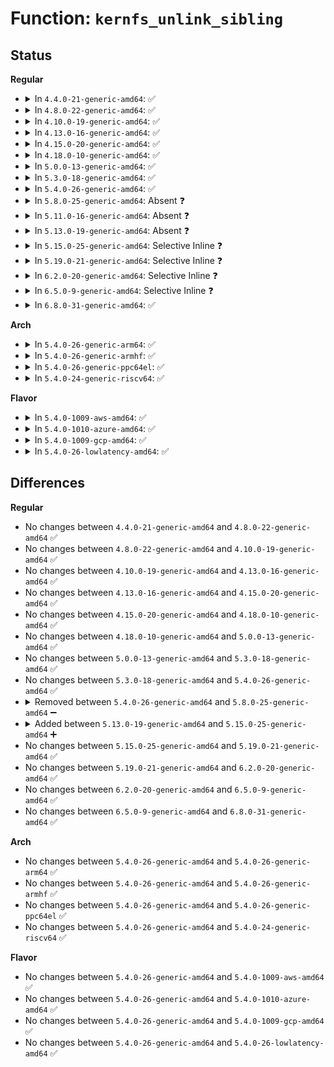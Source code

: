 # Function: <code>kernfs_unlink_sibling</code>

## Status
<b>Regular</b>
<ul>
<li>
<details>
<summary>In <code>4.4.0-21-generic-amd64</code>: ✅</summary>

```c
bool kernfs_unlink_sibling(struct kernfs_node * kn)
```

```json
{
  "name": "kernfs_unlink_sibling",
  "collision_type": "Unique Static",
  "inline_type": "No",
  "funcs": [
    {
      "addr": 18446744071581505536,
      "name": "kernfs_unlink_sibling",
      "external": false,
      "loc": "fs/kernfs/dir.c:429",
      "file": "fs/kernfs/dir.c",
      "inline": "seen, unknown",
      "caller_inline": [],
      "caller_func": [
        "fs/kernfs/dir.c:kernfs_rename_ns",
        "fs/kernfs/dir.c:kernfs_rename_ns"
      ]
    }
  ],
  "symbols": [
    {
      "addr": 18446744071581505536,
      "name": "kernfs_unlink_sibling",
      "section": ".text",
      "bind": "STB_LOCAL",
      "size": 86
    }
  ]
}
```
</details>
</li>
<li>
<details>
<summary>In <code>4.8.0-22-generic-amd64</code>: ✅</summary>

```c
bool kernfs_unlink_sibling(struct kernfs_node * kn)
```

```json
{
  "name": "kernfs_unlink_sibling",
  "collision_type": "Unique Static",
  "inline_type": "No",
  "funcs": [
    {
      "addr": 18446744071581691072,
      "name": "kernfs_unlink_sibling",
      "external": false,
      "loc": "fs/kernfs/dir.c:428",
      "file": "fs/kernfs/dir.c",
      "inline": "seen, unknown",
      "caller_inline": [],
      "caller_func": [
        "fs/kernfs/dir.c:kernfs_rename_ns",
        "fs/kernfs/dir.c:kernfs_rename_ns",
        "fs/kernfs/dir.c:__kernfs_remove"
      ]
    }
  ],
  "symbols": [
    {
      "addr": 18446744071581691072,
      "name": "kernfs_unlink_sibling",
      "section": ".text",
      "bind": "STB_LOCAL",
      "size": 86
    }
  ]
}
```
</details>
</li>
<li>
<details>
<summary>In <code>4.10.0-19-generic-amd64</code>: ✅</summary>

```c
bool kernfs_unlink_sibling(struct kernfs_node * kn)
```

```json
{
  "name": "kernfs_unlink_sibling",
  "collision_type": "Unique Static",
  "inline_type": "No",
  "funcs": [
    {
      "addr": 18446744071581779152,
      "name": "kernfs_unlink_sibling",
      "external": false,
      "loc": "fs/kernfs/dir.c:378",
      "file": "fs/kernfs/dir.c",
      "inline": "seen, unknown",
      "caller_inline": [],
      "caller_func": [
        "fs/kernfs/dir.c:kernfs_rename_ns",
        "fs/kernfs/dir.c:kernfs_rename_ns",
        "fs/kernfs/dir.c:__kernfs_remove"
      ]
    }
  ],
  "symbols": [
    {
      "addr": 18446744071581779152,
      "name": "kernfs_unlink_sibling",
      "section": ".text",
      "bind": "STB_LOCAL",
      "size": 86
    }
  ]
}
```
</details>
</li>
<li>
<details>
<summary>In <code>4.13.0-16-generic-amd64</code>: ✅</summary>

```c
bool kernfs_unlink_sibling(struct kernfs_node * kn)
```

```json
{
  "name": "kernfs_unlink_sibling",
  "collision_type": "Unique Static",
  "inline_type": "No",
  "funcs": [
    {
      "addr": 18446744071581833888,
      "name": "kernfs_unlink_sibling",
      "external": false,
      "loc": "fs/kernfs/dir.c:388",
      "file": "fs/kernfs/dir.c",
      "inline": "seen, unknown",
      "caller_inline": [],
      "caller_func": [
        "fs/kernfs/dir.c:kernfs_rename_ns",
        "fs/kernfs/dir.c:kernfs_rename_ns"
      ]
    }
  ],
  "symbols": [
    {
      "addr": 18446744071581833888,
      "name": "kernfs_unlink_sibling",
      "section": ".text",
      "bind": "STB_LOCAL",
      "size": 81
    }
  ]
}
```
</details>
</li>
<li>
<details>
<summary>In <code>4.15.0-20-generic-amd64</code>: ✅</summary>

```c
bool kernfs_unlink_sibling(struct kernfs_node * kn)
```

```json
{
  "name": "kernfs_unlink_sibling",
  "collision_type": "Unique Static",
  "inline_type": "No",
  "funcs": [
    {
      "addr": 18446744071581983648,
      "name": "kernfs_unlink_sibling",
      "external": false,
      "loc": "fs/kernfs/dir.c:389",
      "file": "fs/kernfs/dir.c",
      "inline": "seen, unknown",
      "caller_inline": [],
      "caller_func": [
        "fs/kernfs/dir.c:kernfs_rename_ns",
        "fs/kernfs/dir.c:kernfs_rename_ns"
      ]
    }
  ],
  "symbols": [
    {
      "addr": 18446744071581983648,
      "name": "kernfs_unlink_sibling",
      "section": ".text",
      "bind": "STB_LOCAL",
      "size": 81
    }
  ]
}
```
</details>
</li>
<li>
<details>
<summary>In <code>4.18.0-10-generic-amd64</code>: ✅</summary>

```c
bool kernfs_unlink_sibling(struct kernfs_node * kn)
```

```json
{
  "name": "kernfs_unlink_sibling",
  "collision_type": "Unique Static",
  "inline_type": "No",
  "funcs": [
    {
      "addr": 18446744071582170784,
      "name": "kernfs_unlink_sibling",
      "external": false,
      "loc": "fs/kernfs/dir.c:389",
      "file": "fs/kernfs/dir.c",
      "inline": "seen, unknown",
      "caller_inline": [],
      "caller_func": [
        "fs/kernfs/dir.c:kernfs_rename_ns",
        "fs/kernfs/dir.c:kernfs_rename_ns"
      ]
    }
  ],
  "symbols": [
    {
      "addr": 18446744071582170784,
      "name": "kernfs_unlink_sibling",
      "section": ".text",
      "bind": "STB_LOCAL",
      "size": 79
    }
  ]
}
```
</details>
</li>
<li>
<details>
<summary>In <code>5.0.0-13-generic-amd64</code>: ✅</summary>

```c
bool kernfs_unlink_sibling(struct kernfs_node * kn)
```

```json
{
  "name": "kernfs_unlink_sibling",
  "collision_type": "Unique Static",
  "inline_type": "No",
  "funcs": [
    {
      "addr": 18446744071582265856,
      "name": "kernfs_unlink_sibling",
      "external": false,
      "loc": "fs/kernfs/dir.c:389",
      "file": "fs/kernfs/dir.c",
      "inline": "seen, unknown",
      "caller_inline": [],
      "caller_func": [
        "fs/kernfs/dir.c:kernfs_rename_ns",
        "fs/kernfs/dir.c:kernfs_rename_ns"
      ]
    }
  ],
  "symbols": [
    {
      "addr": 18446744071582265856,
      "name": "kernfs_unlink_sibling",
      "section": ".text",
      "bind": "STB_LOCAL",
      "size": 79
    }
  ]
}
```
</details>
</li>
<li>
<details>
<summary>In <code>5.3.0-18-generic-amd64</code>: ✅</summary>

```c
bool kernfs_unlink_sibling(struct kernfs_node * kn)
```

```json
{
  "name": "kernfs_unlink_sibling",
  "collision_type": "Unique Static",
  "inline_type": "No",
  "funcs": [
    {
      "addr": 18446744071582430336,
      "name": "kernfs_unlink_sibling",
      "external": false,
      "loc": "fs/kernfs/dir.c:388",
      "file": "fs/kernfs/dir.c",
      "inline": "seen, unknown",
      "caller_inline": [],
      "caller_func": [
        "fs/kernfs/dir.c:kernfs_rename_ns",
        "fs/kernfs/dir.c:kernfs_rename_ns"
      ]
    }
  ],
  "symbols": [
    {
      "addr": 18446744071582430336,
      "name": "kernfs_unlink_sibling",
      "section": ".text",
      "bind": "STB_LOCAL",
      "size": 79
    }
  ]
}
```
</details>
</li>
<li>
<details>
<summary>In <code>5.4.0-26-generic-amd64</code>: ✅</summary>

```c
bool kernfs_unlink_sibling(struct kernfs_node * kn)
```

```json
{
  "name": "kernfs_unlink_sibling",
  "collision_type": "Unique Static",
  "inline_type": "No",
  "funcs": [
    {
      "addr": 18446744071582529104,
      "name": "kernfs_unlink_sibling",
      "external": false,
      "loc": "fs/kernfs/dir.c:390",
      "file": "fs/kernfs/dir.c",
      "inline": "seen, unknown",
      "caller_inline": [],
      "caller_func": [
        "fs/kernfs/dir.c:kernfs_rename_ns",
        "fs/kernfs/dir.c:kernfs_rename_ns"
      ]
    }
  ],
  "symbols": [
    {
      "addr": 18446744071582529104,
      "name": "kernfs_unlink_sibling",
      "section": ".text",
      "bind": "STB_LOCAL",
      "size": 79
    }
  ]
}
```
</details>
</li>
<li>
<details>
<summary>In <code>5.8.0-25-generic-amd64</code>: Absent ❓</summary>

```json
{
  "name": "kernfs_unlink_sibling",
  "collision_type": "Unique Static",
  "inline_type": "Full",
  "funcs": [
    {
      "addr": 18446744071582841558,
      "name": "kernfs_unlink_sibling",
      "external": false,
      "loc": "fs/kernfs/dir.c:390",
      "file": "fs/kernfs/dir.c",
      "inline": "not declared, inlined",
      "caller_inline": [
        "fs/kernfs/dir.c:kernfs_rename_ns"
      ],
      "caller_func": []
    }
  ],
  "symbols": []
}
```
</details>
</li>
<li>
<details>
<summary>In <code>5.11.0-16-generic-amd64</code>: Absent ❓</summary>

```json
{
  "name": "kernfs_unlink_sibling",
  "collision_type": "Unique Static",
  "inline_type": "Full",
  "funcs": [
    {
      "addr": 18446744071582914310,
      "name": "kernfs_unlink_sibling",
      "external": false,
      "loc": "fs/kernfs/dir.c:390",
      "file": "fs/kernfs/dir.c",
      "inline": "not declared, inlined",
      "caller_inline": [
        "fs/kernfs/dir.c:kernfs_rename_ns"
      ],
      "caller_func": []
    }
  ],
  "symbols": []
}
```
</details>
</li>
<li>
<details>
<summary>In <code>5.13.0-19-generic-amd64</code>: Absent ❓</summary>

```json
{
  "name": "kernfs_unlink_sibling",
  "collision_type": "Unique Static",
  "inline_type": "Full",
  "funcs": [
    {
      "addr": 18446744071582942006,
      "name": "kernfs_unlink_sibling",
      "external": false,
      "loc": "fs/kernfs/dir.c:390",
      "file": "fs/kernfs/dir.c",
      "inline": "not declared, inlined",
      "caller_inline": [
        "fs/kernfs/dir.c:kernfs_rename_ns"
      ],
      "caller_func": []
    }
  ],
  "symbols": []
}
```
</details>
</li>
<li>
<details>
<summary>In <code>5.15.0-25-generic-amd64</code>: Selective Inline ❓</summary>

```c
bool kernfs_unlink_sibling(struct kernfs_node * kn)
```

```json
{
  "name": "kernfs_unlink_sibling",
  "collision_type": "Unique Static",
  "inline_type": "Selective",
  "funcs": [
    {
      "addr": 18446744071583269760,
      "name": "kernfs_unlink_sibling",
      "external": false,
      "loc": "fs/kernfs/dir.c:391",
      "file": "fs/kernfs/dir.c",
      "inline": "not declared, inlined",
      "caller_inline": [],
      "caller_func": [
        "fs/kernfs/dir.c:kernfs_rename_ns",
        "fs/kernfs/dir.c:kernfs_rename_ns"
      ]
    }
  ],
  "symbols": [
    {
      "addr": 18446744071583269760,
      "name": "kernfs_unlink_sibling",
      "section": ".text",
      "bind": "STB_LOCAL",
      "size": 88
    }
  ]
}
```
</details>
</li>
<li>
<details>
<summary>In <code>5.19.0-21-generic-amd64</code>: Selective Inline ❓</summary>

```c
bool kernfs_unlink_sibling(struct kernfs_node * kn)
```

```json
{
  "name": "kernfs_unlink_sibling",
  "collision_type": "Unique Static",
  "inline_type": "Selective",
  "funcs": [
    {
      "addr": 18446744071583773984,
      "name": "kernfs_unlink_sibling",
      "external": false,
      "loc": "fs/kernfs/dir.c:398",
      "file": "fs/kernfs/dir.c",
      "inline": "not declared, inlined",
      "caller_inline": [],
      "caller_func": [
        "fs/kernfs/dir.c:kernfs_rename_ns",
        "fs/kernfs/dir.c:kernfs_rename_ns"
      ]
    }
  ],
  "symbols": [
    {
      "addr": 18446744071583773984,
      "name": "kernfs_unlink_sibling",
      "section": ".text",
      "bind": "STB_LOCAL",
      "size": 96
    }
  ]
}
```
</details>
</li>
<li>
<details>
<summary>In <code>6.2.0-20-generic-amd64</code>: Selective Inline ❓</summary>

```c
bool kernfs_unlink_sibling(struct kernfs_node * kn)
```

```json
{
  "name": "kernfs_unlink_sibling",
  "collision_type": "Unique Static",
  "inline_type": "Selective",
  "funcs": [
    {
      "addr": 18446744071584391920,
      "name": "kernfs_unlink_sibling",
      "external": false,
      "loc": "fs/kernfs/dir.c:409",
      "file": "fs/kernfs/dir.c",
      "inline": "not declared, inlined",
      "caller_inline": [],
      "caller_func": [
        "fs/kernfs/dir.c:kernfs_rename_ns",
        "fs/kernfs/dir.c:kernfs_rename_ns"
      ]
    }
  ],
  "symbols": [
    {
      "addr": 18446744071584391920,
      "name": "kernfs_unlink_sibling",
      "section": ".text",
      "bind": "STB_LOCAL",
      "size": 96
    }
  ]
}
```
</details>
</li>
<li>
<details>
<summary>In <code>6.5.0-9-generic-amd64</code>: Selective Inline ❓</summary>

```c
bool kernfs_unlink_sibling(struct kernfs_node * kn)
```

```json
{
  "name": "kernfs_unlink_sibling",
  "collision_type": "Unique Static",
  "inline_type": "Selective",
  "funcs": [
    {
      "addr": 18446744071584620320,
      "name": "kernfs_unlink_sibling",
      "external": false,
      "loc": "fs/kernfs/dir.c:406",
      "file": "fs/kernfs/dir.c",
      "inline": "not declared, inlined",
      "caller_inline": [],
      "caller_func": [
        "fs/kernfs/dir.c:kernfs_rename_ns",
        "fs/kernfs/dir.c:kernfs_rename_ns"
      ]
    }
  ],
  "symbols": [
    {
      "addr": 18446744071584620320,
      "name": "kernfs_unlink_sibling",
      "section": ".text",
      "bind": "STB_LOCAL",
      "size": 96
    }
  ]
}
```
</details>
</li>
<li>
<details>
<summary>In <code>6.8.0-31-generic-amd64</code>: ✅</summary>

```c
bool kernfs_unlink_sibling(struct kernfs_node * kn)
```

```json
{
  "name": "kernfs_unlink_sibling",
  "collision_type": "Unique Static",
  "inline_type": "No",
  "funcs": [
    {
      "addr": 18446744071584852416,
      "name": "kernfs_unlink_sibling",
      "external": false,
      "loc": "fs/kernfs/dir.c:408",
      "file": "fs/kernfs/dir.c",
      "inline": "seen, unknown",
      "caller_inline": [],
      "caller_func": [
        "fs/kernfs/dir.c:kernfs_rename_ns",
        "fs/kernfs/dir.c:kernfs_rename_ns"
      ]
    }
  ],
  "symbols": [
    {
      "addr": 18446744071584852416,
      "name": "kernfs_unlink_sibling",
      "section": ".text",
      "bind": "STB_LOCAL",
      "size": 150
    }
  ]
}
```
</details>
</li>
</ul>
<b>Arch</b>
<ul>
<li>
<details>
<summary>In <code>5.4.0-26-generic-arm64</code>: ✅</summary>

```c
bool kernfs_unlink_sibling(struct kernfs_node * kn)
```

```json
{
  "name": "kernfs_unlink_sibling",
  "collision_type": "Unique Static",
  "inline_type": "No",
  "funcs": [
    {
      "addr": 18446603336494160784,
      "name": "kernfs_unlink_sibling",
      "external": false,
      "loc": "fs/kernfs/dir.c:390",
      "file": "fs/kernfs/dir.c",
      "inline": "seen, unknown",
      "caller_inline": [],
      "caller_func": [
        "fs/kernfs/dir.c:kernfs_rename_ns"
      ]
    }
  ],
  "symbols": [
    {
      "addr": 18446603336494160784,
      "name": "kernfs_unlink_sibling",
      "section": ".text",
      "bind": "STB_LOCAL",
      "size": 124
    }
  ]
}
```
</details>
</li>
<li>
<details>
<summary>In <code>5.4.0-26-generic-armhf</code>: ✅</summary>

```c
bool kernfs_unlink_sibling(struct kernfs_node * kn)
```

```json
{
  "name": "kernfs_unlink_sibling",
  "collision_type": "Unique Static",
  "inline_type": "No",
  "funcs": [
    {
      "addr": 3227602300,
      "name": "kernfs_unlink_sibling",
      "external": false,
      "loc": "fs/kernfs/dir.c:390",
      "file": "fs/kernfs/dir.c",
      "inline": "seen, unknown",
      "caller_inline": [],
      "caller_func": [
        "fs/kernfs/dir.c:kernfs_rename_ns",
        "fs/kernfs/dir.c:kernfs_rename_ns"
      ]
    }
  ],
  "symbols": [
    {
      "addr": 3227602300,
      "name": "kernfs_unlink_sibling",
      "section": ".text",
      "bind": "STB_LOCAL",
      "size": 104
    }
  ]
}
```
</details>
</li>
<li>
<details>
<summary>In <code>5.4.0-26-generic-ppc64el</code>: ✅</summary>

```c
bool kernfs_unlink_sibling(struct kernfs_node * kn)
```

```json
{
  "name": "kernfs_unlink_sibling",
  "collision_type": "Unique Static",
  "inline_type": "No",
  "funcs": [
    {
      "addr": 13835058055287843280,
      "name": "kernfs_unlink_sibling",
      "external": false,
      "loc": "fs/kernfs/dir.c:390",
      "file": "fs/kernfs/dir.c",
      "inline": "seen, unknown",
      "caller_inline": [],
      "caller_func": [
        "fs/kernfs/dir.c:kernfs_rename_ns",
        "fs/kernfs/dir.c:kernfs_rename_ns"
      ]
    }
  ],
  "symbols": [
    {
      "addr": 13835058055287843280,
      "name": "kernfs_unlink_sibling",
      "section": ".text",
      "bind": "STB_LOCAL",
      "size": 160
    }
  ]
}
```
</details>
</li>
<li>
<details>
<summary>In <code>5.4.0-24-generic-riscv64</code>: ✅</summary>

```c
bool kernfs_unlink_sibling(struct kernfs_node * kn)
```

```json
{
  "name": "kernfs_unlink_sibling",
  "collision_type": "Unique Static",
  "inline_type": "No",
  "funcs": [
    {
      "addr": 18446743936273631216,
      "name": "kernfs_unlink_sibling",
      "external": false,
      "loc": "fs/kernfs/dir.c:390",
      "file": "fs/kernfs/dir.c",
      "inline": "seen, unknown",
      "caller_inline": [],
      "caller_func": [
        "fs/kernfs/dir.c:kernfs_rename_ns",
        "fs/kernfs/dir.c:kernfs_rename_ns"
      ]
    }
  ],
  "symbols": [
    {
      "addr": 18446743936273631216,
      "name": "kernfs_unlink_sibling",
      "section": ".text",
      "bind": "STB_LOCAL",
      "size": 90
    }
  ]
}
```
</details>
</li>
</ul>
<b>Flavor</b>
<ul>
<li>
<details>
<summary>In <code>5.4.0-1009-aws-amd64</code>: ✅</summary>

```c
bool kernfs_unlink_sibling(struct kernfs_node * kn)
```

```json
{
  "name": "kernfs_unlink_sibling",
  "collision_type": "Unique Static",
  "inline_type": "No",
  "funcs": [
    {
      "addr": 18446744071582497840,
      "name": "kernfs_unlink_sibling",
      "external": false,
      "loc": "fs/kernfs/dir.c:390",
      "file": "fs/kernfs/dir.c",
      "inline": "seen, unknown",
      "caller_inline": [],
      "caller_func": [
        "fs/kernfs/dir.c:kernfs_rename_ns",
        "fs/kernfs/dir.c:kernfs_rename_ns"
      ]
    }
  ],
  "symbols": [
    {
      "addr": 18446744071582497840,
      "name": "kernfs_unlink_sibling",
      "section": ".text",
      "bind": "STB_LOCAL",
      "size": 79
    }
  ]
}
```
</details>
</li>
<li>
<details>
<summary>In <code>5.4.0-1010-azure-amd64</code>: ✅</summary>

```c
bool kernfs_unlink_sibling(struct kernfs_node * kn)
```

```json
{
  "name": "kernfs_unlink_sibling",
  "collision_type": "Unique Static",
  "inline_type": "No",
  "funcs": [
    {
      "addr": 18446744071582435072,
      "name": "kernfs_unlink_sibling",
      "external": false,
      "loc": "fs/kernfs/dir.c:390",
      "file": "fs/kernfs/dir.c",
      "inline": "seen, unknown",
      "caller_inline": [],
      "caller_func": [
        "fs/kernfs/dir.c:kernfs_rename_ns",
        "fs/kernfs/dir.c:kernfs_rename_ns"
      ]
    }
  ],
  "symbols": [
    {
      "addr": 18446744071582435072,
      "name": "kernfs_unlink_sibling",
      "section": ".text",
      "bind": "STB_LOCAL",
      "size": 79
    }
  ]
}
```
</details>
</li>
<li>
<details>
<summary>In <code>5.4.0-1009-gcp-amd64</code>: ✅</summary>

```c
bool kernfs_unlink_sibling(struct kernfs_node * kn)
```

```json
{
  "name": "kernfs_unlink_sibling",
  "collision_type": "Unique Static",
  "inline_type": "No",
  "funcs": [
    {
      "addr": 18446744071582488320,
      "name": "kernfs_unlink_sibling",
      "external": false,
      "loc": "fs/kernfs/dir.c:390",
      "file": "fs/kernfs/dir.c",
      "inline": "seen, unknown",
      "caller_inline": [],
      "caller_func": [
        "fs/kernfs/dir.c:kernfs_rename_ns",
        "fs/kernfs/dir.c:kernfs_rename_ns"
      ]
    }
  ],
  "symbols": [
    {
      "addr": 18446744071582488320,
      "name": "kernfs_unlink_sibling",
      "section": ".text",
      "bind": "STB_LOCAL",
      "size": 79
    }
  ]
}
```
</details>
</li>
<li>
<details>
<summary>In <code>5.4.0-26-lowlatency-amd64</code>: ✅</summary>

```c
bool kernfs_unlink_sibling(struct kernfs_node * kn)
```

```json
{
  "name": "kernfs_unlink_sibling",
  "collision_type": "Unique Static",
  "inline_type": "No",
  "funcs": [
    {
      "addr": 18446744071582569360,
      "name": "kernfs_unlink_sibling",
      "external": false,
      "loc": "fs/kernfs/dir.c:390",
      "file": "fs/kernfs/dir.c",
      "inline": "seen, unknown",
      "caller_inline": [],
      "caller_func": [
        "fs/kernfs/dir.c:kernfs_rename_ns",
        "fs/kernfs/dir.c:kernfs_rename_ns"
      ]
    }
  ],
  "symbols": [
    {
      "addr": 18446744071582569360,
      "name": "kernfs_unlink_sibling",
      "section": ".text",
      "bind": "STB_LOCAL",
      "size": 79
    }
  ]
}
```
</details>
</li>
</ul>

## Differences
<b>Regular</b>
<ul>
<li>
No changes between <code>4.4.0-21-generic-amd64</code> and <code>4.8.0-22-generic-amd64</code> ✅
</li>
<li>
No changes between <code>4.8.0-22-generic-amd64</code> and <code>4.10.0-19-generic-amd64</code> ✅
</li>
<li>
No changes between <code>4.10.0-19-generic-amd64</code> and <code>4.13.0-16-generic-amd64</code> ✅
</li>
<li>
No changes between <code>4.13.0-16-generic-amd64</code> and <code>4.15.0-20-generic-amd64</code> ✅
</li>
<li>
No changes between <code>4.15.0-20-generic-amd64</code> and <code>4.18.0-10-generic-amd64</code> ✅
</li>
<li>
No changes between <code>4.18.0-10-generic-amd64</code> and <code>5.0.0-13-generic-amd64</code> ✅
</li>
<li>
No changes between <code>5.0.0-13-generic-amd64</code> and <code>5.3.0-18-generic-amd64</code> ✅
</li>
<li>
No changes between <code>5.3.0-18-generic-amd64</code> and <code>5.4.0-26-generic-amd64</code> ✅
</li>
<li>
<details>
<summary>Removed between <code>5.4.0-26-generic-amd64</code> and <code>5.8.0-25-generic-amd64</code> ➖</summary>

```c
bool kernfs_unlink_sibling(struct kernfs_node * kn)
```
</details>
</li>
<li>
<details>
<summary>Added between <code>5.13.0-19-generic-amd64</code> and <code>5.15.0-25-generic-amd64</code> ➕</summary>

```c
bool kernfs_unlink_sibling(struct kernfs_node * kn)
```
</details>
</li>
<li>
No changes between <code>5.15.0-25-generic-amd64</code> and <code>5.19.0-21-generic-amd64</code> ✅
</li>
<li>
No changes between <code>5.19.0-21-generic-amd64</code> and <code>6.2.0-20-generic-amd64</code> ✅
</li>
<li>
No changes between <code>6.2.0-20-generic-amd64</code> and <code>6.5.0-9-generic-amd64</code> ✅
</li>
<li>
No changes between <code>6.5.0-9-generic-amd64</code> and <code>6.8.0-31-generic-amd64</code> ✅
</li>
</ul>
<b>Arch</b>
<ul>
<li>
No changes between <code>5.4.0-26-generic-amd64</code> and <code>5.4.0-26-generic-arm64</code> ✅
</li>
<li>
No changes between <code>5.4.0-26-generic-amd64</code> and <code>5.4.0-26-generic-armhf</code> ✅
</li>
<li>
No changes between <code>5.4.0-26-generic-amd64</code> and <code>5.4.0-26-generic-ppc64el</code> ✅
</li>
<li>
No changes between <code>5.4.0-26-generic-amd64</code> and <code>5.4.0-24-generic-riscv64</code> ✅
</li>
</ul>
<b>Flavor</b>
<ul>
<li>
No changes between <code>5.4.0-26-generic-amd64</code> and <code>5.4.0-1009-aws-amd64</code> ✅
</li>
<li>
No changes between <code>5.4.0-26-generic-amd64</code> and <code>5.4.0-1010-azure-amd64</code> ✅
</li>
<li>
No changes between <code>5.4.0-26-generic-amd64</code> and <code>5.4.0-1009-gcp-amd64</code> ✅
</li>
<li>
No changes between <code>5.4.0-26-generic-amd64</code> and <code>5.4.0-26-lowlatency-amd64</code> ✅
</li>
</ul>
